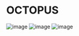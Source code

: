 # OCTOPUS
![image](https://github.com/user-attachments/assets/58c29eff-75a4-4299-af42-b0da09a21451)
![image](https://github.com/user-attachments/assets/368eda0b-a154-4200-b7e6-3e58465bdf64)
![image](https://github.com/user-attachments/assets/0bfab21e-f96b-4547-b326-9d79595b6763)
